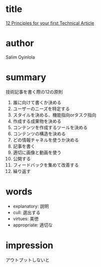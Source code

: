 # title
[12 Principles for your first Technical Article](https://salimcodes.hashnode.dev/12-principles-for-your-first-technical-article)

# author
Salim Oyinlola

# summary
技術記事を書く際の12の原則
1. 誰に向けて書くか決める
2. ユーザーのニーズを特定する
3. スタイルを決める、機能指向orタスク指向
4. 作成する成果物を決める
5. コンテンツを作成するツールを決める
6. コンテンツの構造を決める
7. どの情報チャネルを使うか決める
8. 記事を書く
9. 適切に画像と動画を使う
10. 公開する
11. フィードバックを集めて改善する
12. 繰り返す

# words
- explanatory: 説明
- cull: 選出する
- virtues: 美徳
- appropriate: 適切な

# impression
アウトプットしないと